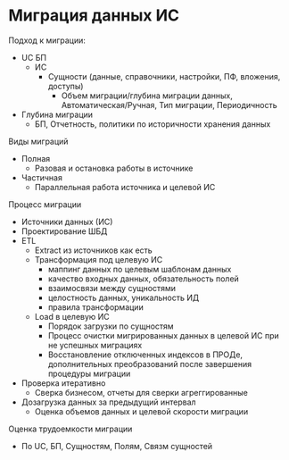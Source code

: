 # Миграция данных ИС

Подход к миграции:
- UC БП
  - ИС  
    - Сущности (данные, справочники, настройки, ПФ, вложения, доступы)
      - Объем миграции/глубина миграции данных, Автоматическая/Ручная, Тип миграции, Периодичность
- Глубина миграции
  - БП, Отчетность, политики по историчности хранения данных

Виды миграций
- Полная
  - Разовая и остановка работы в источнике 
- Частичная
  - Параллельная работа источника и целевой ИС   

Процесс миграции
- Источники данных (ИС)
- Проектирование ШБД
- ETL 
  - Extract из источников как есть
  - Трансформация под целевую ИС
    - маппинг данных по целевым шаблонам данных
    - качество входных данных, обязательность полей
    - взаимосвязи между сущностями
    - целостность данных, уникальность ИД
    - правила трансформации
  - Load в целевую ИС   
    - Порядок загрузки по сущностям  
    - Процесс очистки мигрированных данных в целевой ИС при не успешных миграциях
    - Восстановление отключенных индексов в ПРОДе, дополнительных преобразований после завершения процедуры миграции
- Проверка итеративно 
  - Сверка бизнесом, отчеты для сверки агреггированные   
- Дозагрузка данных за предыдущий интервал
  - Оценка объемов данных и целевой скорости миграции

Оценка трудоемкости миграции
- По UC, БП, Сущностям, Полям, Связм сущностей
